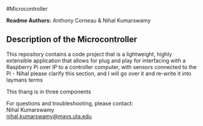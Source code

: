 #Microcontroller

**Readme Authors:** Anthony Corneau & Nihal Kumarswamy   

## Description of the Microcontroller

This repository contains a code project that is a lightweight, highly extensible 
application that allows for plug and play for interfacing with a Raspberry Pi 
over IP to a controller computer, with sensors connected to the Pi - Nihal 
please clarify this section, and I will go over it and re-write it into laymans terms

This thang is in three components







For questions and troubleshooting, please contact:  
Nihal Kumarswamy  
nihal.kumarswamy@mavs.uta.edu  


